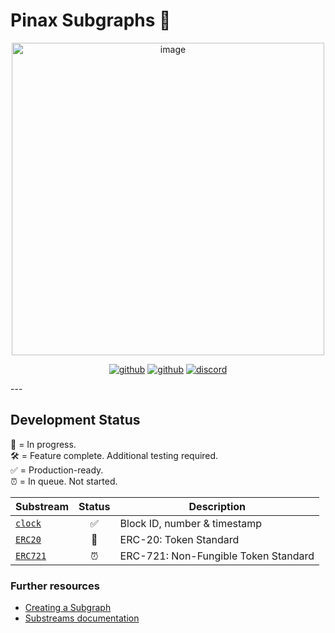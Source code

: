 # Pinax Subgraphs 🚀

<span align="center">

<a href="https://pinax.network"><img width="500" alt="image" src="https://user-images.githubusercontent.com/550895/214924558-fecddd2a-1e10-4893-8e0c-8f1bd75237e5.png"></img></a>

[<img alt="github" src="https://img.shields.io/badge/Github-Pinax-7240C8?style=for-the-badge&logo=github">](https://github.com/pinax-network)
[<img alt="github" src="https://img.shields.io/badge/Twitter-pinax-1D9BF0?style=for-the-badge&logo=twitter">](https://twitter.com/PinaxNetwork)
[<img alt="discord" src="https://img.shields.io/badge/Discord-TheGraph-737CF8?style=for-the-badge&logo=discord">](https://discord.gg/graphprotocol)

</span>
---

<br />

## Development Status

🔨 = In progress.  \
🛠 = Feature complete. Additional testing required.  \
✅ = Production-ready.  \
⏰ = In queue. Not started.

| Substream                                             | Status | Description |
|-------------------------------------------------------|:------:|-------------|
| [`clock`](clock/)                                     | ✅ | Block ID, number & timestamp
| [`ERC20`](https://eips.ethereum.org/EIPS/eip-20)      | 🔨 | ERC-20: Token Standard
| [`ERC721`](https://eips.ethereum.org/EIPS/eip-721)    | ⏰ | ERC-721: Non-Fungible Token Standard

### Further resources

- [Creating a Subgraph](https://thegraph.com/docs/en/developing/creating-a-subgraph/)
- [Substreams documentation](https://substreams.streamingfast.io)
